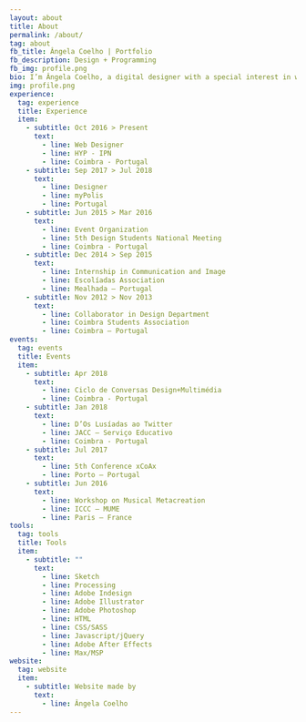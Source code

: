 ```yaml
---
layout: about
title: About
permalink: /about/
tag: about
fb_title: Ângela Coelho | Portfolio
fb_description: Design + Programming
fb_img: profile.png
bio: I’m Ângela Coelho, a digital designer with a special interest in web development and generative design. I graduated in Design and Multimedia in the end of 2016 at the University of Coimbra in Portugal. During my five years of study, I was able to try different things, so the main focus of my explorations relied on the role of design in the technological world and how code can influence and shape the design process. In the last few months, I’ve been working as a web designer and front-end developer and now I continue to explore the area of experimental digital design. My goal is to keep exploring my two main areas of interest — design and programming —, in order to find new points of connection between these fields as well as taking advantage of each one of them so I can improve my skills and develop  ways to solve design problems.
img: profile.png
experience:
  tag: experience
  title: Experience
  item:
    - subtitle: Oct 2016 > Present
      text:
        - line: Web Designer
        - line: HYP - IPN
        - line: Coimbra - Portugal
    - subtitle: Sep 2017 > Jul 2018
      text:
        - line: Designer
        - line: myPolis
        - line: Portugal
    - subtitle: Jun 2015 > Mar 2016
      text:
        - line: Event Organization
        - line: 5th Design Students National Meeting
        - line: Coimbra - Portugal
    - subtitle: Dec 2014 > Sep 2015
      text:
        - line: Internship in Communication and Image
        - line: Escolíadas Association
        - line: Mealhada – Portugal
    - subtitle: Nov 2012 > Nov 2013
      text:
        - line: Collaborator in Design Department
        - line: Coimbra Students Association
        - line: Coimbra – Portugal
events:
  tag: events
  title: Events
  item:
    - subtitle: Apr 2018
      text:
        - line: Ciclo de Conversas Design+Multimédia
        - line: Coimbra - Portugal
    - subtitle: Jan 2018
      text:
        - line: D’Os Lusíadas ao Twitter
        - line: JACC – Serviço Educativo
        - line: Coimbra - Portugal
    - subtitle: Jul 2017
      text:
        - line: 5th Conference xCoAx
        - line: Porto – Portugal
    - subtitle: Jun 2016
      text:
        - line: Workshop on Musical Metacreation
        - line: ICCC – MUME
        - line: Paris – France
tools:
  tag: tools
  title: Tools
  item:
    - subtitle: ""
      text:
        - line: Sketch
        - line: Processing
        - line: Adobe Indesign
        - line: Adobe Illustrator
        - line: Adobe Photoshop
        - line: HTML
        - line: CSS/SASS
        - line: Javascript/jQuery
        - line: Adobe After Effects
        - line: Max/MSP
website:
  tag: website
  item:
    - subtitle: Website made by
      text:
        - line: Ângela Coelho
---
```


